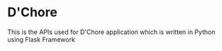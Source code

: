 # D'Chore



This is the APIs used for D'Chore application which is written in Python using Flask Framework
